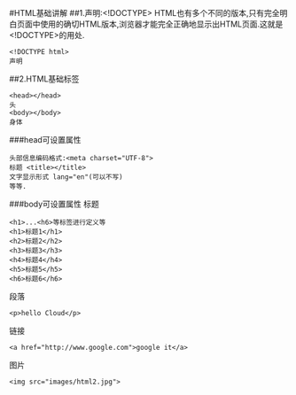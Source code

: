 #HTML基础讲解
##1.声明:<!DOCTYPE>
HTML也有多个不同的版本,只有完全明白页面中使用的确切HTML版本,浏览器才能完全正确地显示出HTML页面.这就是<!DOCTYPE>的用处.  

	<!DOCTYPE html>
	声明

##2.HTML基础标签

	<head></head>
	头  
	<body></body>
	身体  

###head可设置属性

	头部信息编码格式:<meta charset="UTF-8">  
	标题 <title></title>
	文字显示形式 lang="en"(可以不写) 
	等等.

###body可设置属性
标题

	<h1>...<h6>等标签进行定义等
	<h1>标题1</h1>
	<h2>标题2</h2>
	<h3>标题3</h3>
	<h4>标题4</h4>
	<h5>标题5</h5>
	<h6>标题6</h6>  
段落

	<p>hello Cloud</p>  
链接 
 
	<a href="http://www.google.com">google it</a>  
图片    

	<img src="images/html2.jpg">